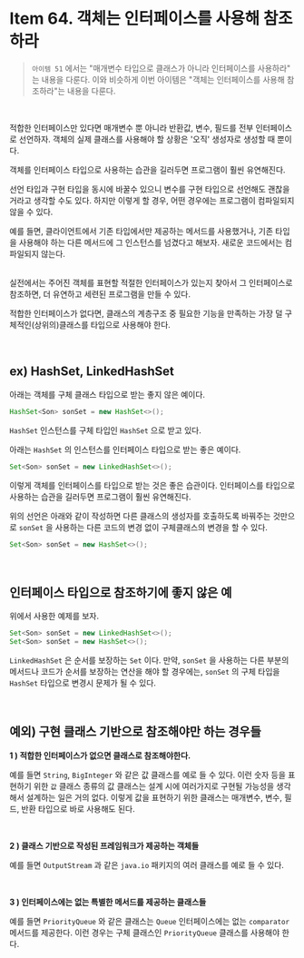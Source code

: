 # Item 64. 객체는 인터페이스를 사용해 참조하라

> `아이템 51` 에서는 "매개변수 타입으로 클래스가 아니라 인터페이스를 사용하라" 는 내용을 다룬다. 이와 비슷하게 이번 아이템은 "객체는 인터페이스를 사용해 참조하라"는 내용을 다룬다.<br>

<br>

적합한 인터페이스만 있다면 매개변수 뿐 아니라 반환값, 변수, 필드를 전부 인터페이스로 선언하자. 객체의 실제 클래스를 사용해야 할 상황은 '오직' 생성자로 생성할 때 뿐이다.<br>

객체를 인터페이스 타입으로 사용하는 습관을 길러두면 프로그램이 훨씬 유연해진다.<br>

선언 타입과 구현 타입을 동시에 바꿀수 있으니 변수를 구현 타입으로 선언해도 괜찮을 거라고 생각할 수도 있다. 하지만 이렇게 할 경우, 어떤 경우에는 프로그램이 컴파일되지 않을 수 있다.<br>

예를 들면, 클라이언트에서 기존 타입에서만 제공하는 메서드를 사용했거나, 기존 타입을 사용해야 하는 다른 메서드에 그 인스턴스를 넘겼다고 해보자. 새로운 코드에서는 컴파일되지 않는다.<br>

<br>실전에서는 주어진 객체를 표현할 적절한 인터페이스가 있는지 찾아서 그 인터페이스로 참조하면, 더 유연하고 세련된 프로그램을 만들 수 있다.<br>

적합한 인터페이스가 없다면, 클래스의 계층구조 중 필요한 기능을 만족하는 가장 덜 구체적인(상위의)클래스를 타입으로 사용해야 한다.<br>

<br>

## ex) HashSet, LinkedHashSet

아래는 객체를 구체 클래스 타입으로 받는 좋지 않은 예이다.<br>

```java
HashSet<Son> sonSet = new HashSet<>();
```

`HashSet` 인스턴스를 구체 타입인 `HashSet` 으로 받고 있다.<br>

아래는 `HashSet` 의 인스턴스를 인터페이스 타입으로 받는 좋은 예이다.<br>

```java
Set<Son> sonSet = new LinkedHashSet<>();
```

이렇게 객체를 인터페이스를 타입으로 받는 것은 좋은 습관이다. 인터페이스를 타입으로 사용하는 습관을 길러두면 프로그램이 훨씬 유연해진다.<br>

위의 선언은 아래와 같이 작성하면 다른 클래스의 생성자를 호출하도록 바꿔주는 것만으로 `sonSet` 을 사용하는 다른 코드의 변경 없이 구체클래스의 변경을 할 수 있다.<br>

```java
Set<Son> sonSet = new HashSet<>();
```

<br>

## 인터페이스 타입으로 참조하기에 좋지 않은 예

위에서 사용한 예제를 보자.

```java
Set<Son> sonSet = new LinkedHashSet<>();
Set<Son> sonSet = new HashSet<>();
```

`LinkedHashSet` 은 순서를 보장하는 `Set` 이다. 만약, `sonSet` 을 사용하는 다른 부분의 메서드나 코드가 순서를 보장하는 연산을 해야 할 경우에는, `sonSet` 의 구체 타입을 `HashSet` 타입으로 변경시 문제가 될 수 있다.<br>

<br>

## 예외) 구현 클래스 기반으로 참조해야만 하는 경우들

**1 ) 적합한 인터페이스가 없으면 클래스로 참조해야한다.**<br>

예를 들면 `String`, `BigInteger` 와 같은 값 클래스를 예로 들 수 있다. 이런 숫자 등을 표현하기 위한 `값` 클래스 종류의 값 클래스는 설계 시에 여러가지로 구현될 가능성을 생각해서 설계하는 일은 거의 없다. 이렇게 값을 표현하기 위한 클래스는 매개변수, 변수, 필드, 반환 타입으로 바로 사용해도 된다.<br>

<br>

**2 ) 클래스 기반으로 작성된 프레임워크가 제공하는 객체들**<br>

예를 들면 `OutputStream` 과 같은 `java.io` 패키지의 여러 클래스를 예로 들 수 있다.<br>

<br>

**3 ) 인터페이스에는 없는 특별한 메서드를 제공하는 클래스들**<br>

예를 들면 `PriorityQueue` 와 같은 클래스는 `Queue` 인터페이스에는 없는 `comparator` 메서드를 제공한다. 이런 경우는 구체 클래스인 `PriorityQueue` 클래스를 사용해야 한다.<br>

<br>
